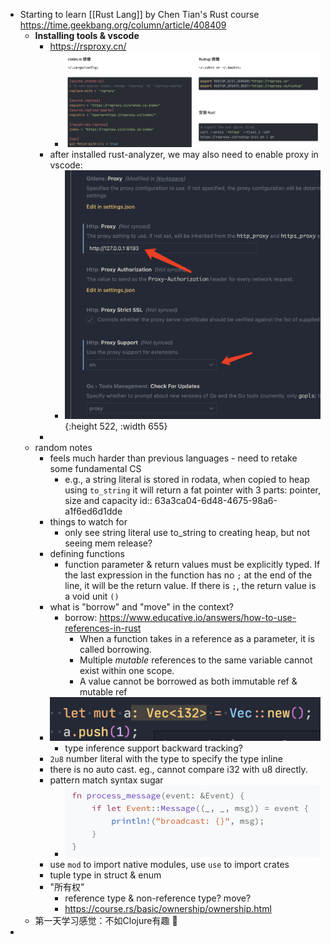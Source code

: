 - Starting to learn [[Rust Lang]] by Chen Tian's Rust course https://time.geekbang.org/column/article/408409
	- **Installing tools & vscode**
		- https://rsproxy.cn/
			- ![image.png](../assets/image_1671696868435_0.png)
		- after installed rust-analyzer, we may also need to enable proxy in vscode:
			- ![image.png](../assets/image_1671691556447_0.png){:height 522, :width 655}
		-
	- random notes
		- feels much harder than previous languages - need to retake some fundamental CS
			- e.g., a string literal is stored in rodata, when copied to heap using `to_string` it will return a fat pointer with 3 parts: pointer, size and capacity
			  id:: 63a3ca04-6d48-4675-98a6-a1f6ed6d1dde
		- things to watch for
			- only see string literal use to_string to creating heap, but not seeing mem release?
		- defining functions
			- function parameter & return values must be explicitly typed. If the last expression in the function has no `;` at the end of the line, it will be the return value. If there is `;`, the return value is a void unit `()`
		- what is "borrow" and "move" in the context?
			- borrow: https://www.educative.io/answers/how-to-use-references-in-rust
				- When a function takes in a reference as a parameter, it is called borrowing.
				- Multiple *mutable* references to the same variable cannot exist within one scope.
				- A value cannot be borrowed as both immutable ref & mutable ref
		- ![image.png](../assets/image_1671694633250_0.png)
			- type inference support backward tracking?
		- `2u8` number literal with the type to specify the type inline
		- there is no auto cast. eg., cannot compare i32 with u8 directly.
		- pattern match syntax sugar
			- ![image.png](../assets/image_1671695207168_0.png)
		- use `mod` to import native modules, use `use` to import crates
		- tuple type in struct & enum
		- "所有权"
			- reference type & non-reference type? move?
			- https://course.rs/basic/ownership/ownership.html
	- 第一天学习感觉：不如Clojure有趣 🤔
-